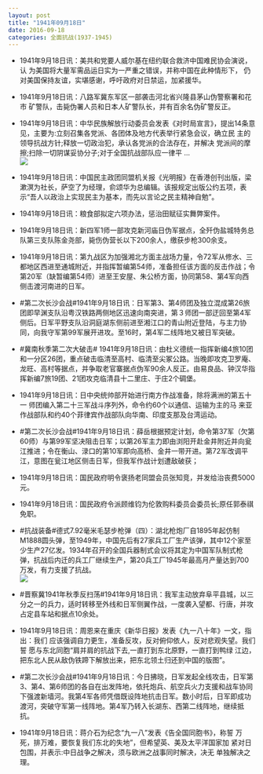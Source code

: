 ```yaml
---
layout: post
title: "1941年09月18日"
date: 2016-09-18
categories: 全面抗战(1937-1945)
---
```


<meta name="referrer" content="no-referrer" />

- 1941年9月18日讯：美共和党要人威尔基在纽约联合救济中国难民协会演说，认 为美国将大量军需品运日实为一严重之错误，并称中国在此种情形下， 仍对美国保持友谊，实堪感谢，呼吁政府对日禁运，加紧援华。 

- 1941年9月18日讯：八路军冀东军区一部袭击河北省兴隆县茅山伪警察署和花市 矿警队，击毙伪署人员和日本人矿警队长，并有百余名伪矿警反正。 

- 1941年9月18日讯：中华民族解放行动委员会发表《对时局宣言》，提出14条意 见，主要为:立刻召集各党派、各团体及地方代表举行紧急会议，确立民 主的领导抗战方针;释放一切政治犯，承认各党派的合法存在，并解决 党派间的摩擦;扫除一切阴谋妥协分子;对于全国抗战部队应一律平 ... <br/><img src="https://ww3.sinaimg.cn/large/aca367d8jw1f7y1ej02cgj20c8090t9t.jpg" />

- 1941年9月18日讯：中国民主政团同盟机关报《光明报》在香港创刊出版，梁漱溟为社长，萨空了为经理，俞颂华为总编辑。该报规定出版公约五项，表 示“吾人以政治上实现民主为基本，而先以言论之民主精神自勉”。 

- 1941年9月18日讯：粮食部拟定六项办法，惩治田赋征实舞弊案件。 

- 1941年9月18日讯：新四军1师一部攻克新河庙日伪军据点，全歼伪盐城特务总队第三支队陈金尧部，毙伤伪营长以下200余人，缴获步枪300余支。 

- 1941年9月18日讯：第九战区为加强湘北方面主战场力量，令72军从修水、三都地区西进至通城附近，并指挥暂编第54师，准备担任该方面的反击作战；令第20军（缺暂编第54师）进至王安屋、朱公桥方面，协同第58、第4军向西侧击渡河南进的日军。 

- #第二次长沙会战#1941年9月18日讯：日军第3、第4师团及独立混成第26旅团即早渊支队沿粤汉铁路两侧地区迅速向南突进，第３师团一部迂回至第4军侧后。日军平野支队沿洞庭湖东侧前进至湘江口的青山附近登陆，与主力协同，向我守军第99军展开进攻。至16时，第4军二线阵地又被日军突破。 

- #冀南秋季第二次大破击# 1941年9月18日讯：由杜义德统一指挥新编4旅10团和一分区26团，重点破击临清至高村、临清至尖冢公路。当晚即攻克卫罗庵、龙旺、高村等据点，并争取老官寨据点伪军90余人反正。由易良品、钟汉华指挥新编7旅19团、21团攻克临清县十二里庄、于庄2个碉堡。 

- 1941年9月18日讯：日中央统帅部开始进行南方作战准备，除将满洲的第五十一 师团编入第二十三军战斗序列外，命令约60个以通信、运输为主的马 来亚作战部队和约40个菲律宾作战部队向华南、印度支那及台湾运动。 

- #第二次长沙会战#1941年9月18日讯：薛岳根据预定计划，命令第37军（欠第60师）与第99军坚决阻击日军；以第26军主力即由浏阳开赴金井附近并向瓮江推进；令在衡山、渌口的第10军即向高桥、金井一带开进。第72军改调平江，意图在瓮江地区侧击日军，但我军作战计划遭敌破获； 

- 1941年9月18日讯：国民政府明令褒扬老同盟会员张知竞，并发给治丧费5000 元。  

- 1941年9月18日讯：国民政府令派顾维钧为伦敦购料委员会委员长;原任郭泰祺免职。  

- #抗战装备#德式7.92毫米毛瑟步枪弹（四）：湖北枪炮厂自1895年起仿制M1888圆头弹，至1949年，中国先后有27家兵工厂生产该弹，其中12个家至少生产27亿发。1934年召开的全国兵器制式会议将其定为中国军队制式枪弹，抗战后内迁的兵工厂继续生产，第20兵工厂1945年最高月产量达到700万发，有力支援了抗战。 <br/><img src="https://ww1.sinaimg.cn/large/aca367d8jw1f7xibq50xqj20h2127ajd.jpg" />

- #晋察冀1941年秋季反扫荡#1941年9月18日讯：我军主动放弃阜平县城，以三分之一的兵力，适时转移至外线和日军侧翼作战，一度袭入望都、行唐，并攻占定县车站和据点10余处。 

- 1941年9月18日讯：周恩来在重庆《新华日报》发表《九一八十年》一文，指出：我们 应该强调自力更生，准备反攻，反对俯仰依人，反对悲观失望。我们誓 愿与东北同胞“肩并肩的抗战下去,一直打到东北原野，一直打到鸭绿 江边，把东北人民从敌伪铁蹄下解放出来，把东北领土归还到中国的版图”。  

- #第二次长沙会战#1941年9月18日讯：今日拂晓，日军发起全线攻击，日军第3、第4、第6师团的各自在出发阵地，依托炮兵、航空兵火力支援和战车协同下强渡新墙河。我第4军各师凭借既设阵地抗击日军。数小时后，日军即成功渡河，突破守军第一线阵地。第4军乃转入长湖东、西第二线阵地，继续抵抗。 

- 1941年9月18日讯：蒋介石为纪念“九一八”发表《告全国同胞书》，称誓 万死，排万难，要恢复我们东北的失地”，但希望英、美及太平洋国家加 紧对日包围，并表示:中日战争之解决，须与欧洲之战事同时解决，决无 单独解决之理。 

